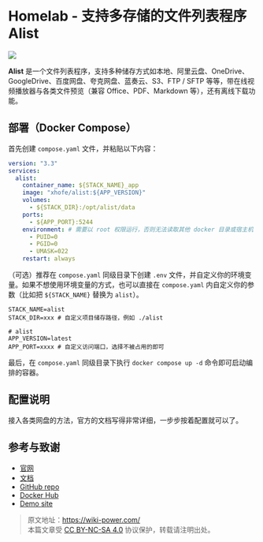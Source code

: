 # Homelab - 支持多存储的文件列表程序 Alist

![](https://media.wiki-power.com/img/202304141808001.png)

**Alist** 是一个文件列表程序，支持多种储存方式如本地、阿里云盘、OneDrive、GoogleDrive、百度网盘、夸克网盘、蓝奏云、S3、FTP / SFTP 等等，带在线视频播放器与各类文件预览（兼容 Office、PDF、Markdown 等），还有离线下载功能。

## 部署（Docker Compose）

首先创建 `compose.yaml` 文件，并粘贴以下内容：

```yaml title="compose.yaml"
version: "3.3"
services:
  alist:
    container_name: ${STACK_NAME}_app
    image: "xhofe/alist:${APP_VERSION}"
    volumes:
      - ${STACK_DIR}:/opt/alist/data
    ports:
      - ${APP_PORT}:5244
    environment: # 需要以 root 权限运行，否则无法读取其他 docker 目录或宿主机 root 目录
      - PUID=0
      - PGID=0
      - UMASK=022
    restart: always
```

（可选）推荐在 `compose.yaml` 同级目录下创建 `.env` 文件，并自定义你的环境变量。如果不想使用环境变量的方式，也可以直接在 `compose.yaml` 内自定义你的参数（比如把 `${STACK_NAME}` 替换为 `alist`）。

```dotenv title=".env"
STACK_NAME=alist
STACK_DIR=xxx # 自定义项目储存路径，例如 ./alist

# alist
APP_VERSION=latest
APP_PORT=xxxx # 自定义访问端口，选择不被占用的即可
```

最后，在 `compose.yaml` 同级目录下执行 `docker compose up -d` 命令即可启动编排的容器。

## 配置说明

接入各类网盘的方法，官方的文档写得非常详细，一步步按着配置就可以了。

## 参考与致谢

- [官网](https://alist.nn.ci/)
- [文档](https://alist.nn.ci/guide/install/docker.html#release-version)
- [GitHub repo](https://github.com/alist-org/alist)
- [Docker Hub](https://hub.docker.com/r/xhofe/alist)
- [Demo site](https://al.nn.ci/)

> 原文地址：<https://wiki-power.com/>  
> 本篇文章受 [CC BY-NC-SA 4.0](https://creativecommons.org/licenses/by/4.0/deed.zh) 协议保护，转载请注明出处。
